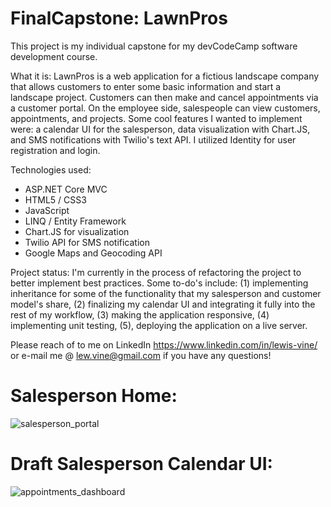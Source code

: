 # FinalCapstone: LawnPros

This project is my individual capstone for my devCodeCamp software development course.  

What it is: 
LawnPros is a web application for a fictious landscape company that allows customers to enter some basic information and start a landscape project.  Customers can then make and cancel appointments via a customer portal.  On the employee side, salespeople can view customers, appointments, and projects.  Some cool features I wanted to implement were: a calendar UI for the salesperson, data visualization with Chart.JS, and SMS notifications with Twilio's text API.  I utilized Identity for user registration and login.  

Technologies used:
* ASP.NET Core MVC
* HTML5 / CSS3
* JavaScript
* LINQ / Entity Framework
* Chart.JS for visualization
* Twilio API for SMS notification
* Google Maps and Geocoding API

Project status:
I'm currently in the process of refactoring the project to better implement best practices.  Some to-do's include: (1) implementing inheritance for some of the functionality that my salesperson and customer model's share, (2) finalizing my calendar UI and integrating it fully into the rest of my workflow, (3) making the application responsive, (4) implementing unit testing, (5), deploying the application on a live server.

Please reach of to me on LinkedIn https://www.linkedin.com/in/lewis-vine/ or e-mail me @ lew.vine@gmail.com if you have any questions!

# Salesperson Home:
![salesperson_portal](https://user-images.githubusercontent.com/39601384/118504944-f5177800-b6f9-11eb-8769-ae9a535a68e1.PNG)

# Draft Salesperson Calendar UI:
![appointments_dashboard](https://user-images.githubusercontent.com/39601384/118505385-5ccdc300-b6fa-11eb-9df2-7e9000b0c145.PNG)
